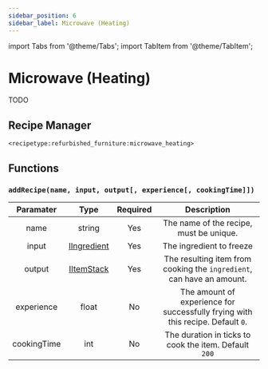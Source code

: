 ```yaml
---
sidebar_position: 6
sidebar_label: Microwave (Heating)
---
```


import Tabs from '@theme/Tabs';
import TabItem from '@theme/TabItem';

# Microwave (Heating)

TODO

## Recipe Manager
`<recipetype:refurbished_furniture:microwave_heating>`

## Functions

### `addRecipe(name, input, output[, experience[, cookingTime]])`

|  Paramater  |                                          Type                                           | Required |                                    Description                                    |
| :---------: | :-------------------------------------------------------------------------------------: | :------: | :-------------------------------------------------------------------------------: |
|    name     |                                         string                                          |   Yes    |                      The name of the recipe, must be unique.                      |
|    input    | [IIngredient](https://docs.blamejared.com/1.20.4/en/vanilla/api/ingredient/IIngredient) |   Yes    |                             The ingredient to freeze                              |
|   output    |     [IItemStack](https://docs.blamejared.com/1.20.4/en/vanilla/api/item/IItemStack)     |   Yes    |       The resulting item from cooking the `ingredient`, can have an amount.       |
| experience  |                                          float                                          |    No    | The amount of experience for successfully frying with this recipe. Default `0`. |
| cookingTime |                                           int                                           |    No    |              The duration in ticks to cook the item. Default `200`              |
